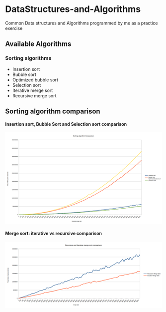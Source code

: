 # DataStructures-and-Algorithms
Common Data structures and Algorithms programmed by me as a practice exercise

## Available Algorithms
### Sorting algorithms
- Insertion sort
- Bubble sort
- Optimized bubble sort
- Selection sort
- Iterative merge sort
- Recursive merge sort

## Sorting algorithm comparison

#### Insertion sort, Bubble Sort and Selection sort comparison

![Insertion sort, Bubble Sort and Selection sort comparison](benchmarks/insertion_bubble_selection_sort/chart.png)

#### Merge sort: iterative vs recursive comparison

![Merge sort: iterative vs recursive comparison](benchmarks/merge_sort/chart.png)
